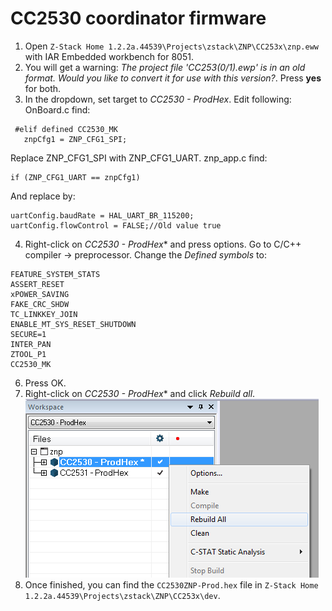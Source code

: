 # CC2530 coordinator firmware
1. Open `Z-Stack Home 1.2.2a.44539\Projects\zstack\ZNP\CC253x\znp.eww` with IAR Embedded workbench for 8051.
2. You will get a warning: *The project file 'CC253(0/1).ewp' is in an old format. Would you like to convert it for use with this version?*. Press **yes** for both.
3. In the dropdown, set target to *CC2530 - ProdHex*. Edit following:
OnBoard.c find:
```
 #elif defined CC2530_MK
   znpCfg1 = ZNP_CFG1_SPI;
```
Replace ZNP_CFG1_SPI with ZNP_CFG1_UART.
znp_app.c find:
```
if (ZNP_CFG1_UART == znpCfg1)
```
And replace by:
```
uartConfig.baudRate = HAL_UART_BR_115200;
uartConfig.flowControl = FALSE;//Old value true
```   
4. Right-click on *CC2530 - ProdHex** and press options. Go to C/C++ compiler -> preprocessor. Change the *Defined symbols* to:
```
FEATURE_SYSTEM_STATS
ASSERT_RESET
xPOWER_SAVING
FAKE_CRC_SHDW
TC_LINKKEY_JOIN
ENABLE_MT_SYS_RESET_SHUTDOWN
SECURE=1
INTER_PAN
ZTOOL_P1
CC2530_MK
```
6. Press OK.
7. Right-click on *CC2530 - ProdHex** and click *Rebuild all*.
![Target](images/cc2530build.png)
8. Once finished, you can find the `CC2530ZNP-Prod.hex` file in `Z-Stack Home 1.2.2a.44539\Projects\zstack\ZNP\CC253x\dev`.

